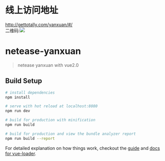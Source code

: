 # 线上访问地址
http://gettotally.com/yanxuan/#/<br>
二维码:![](http://or1y0ta3t.bkt.clouddn.com/1496628709.png)
# netease-yanxuan

> netease yanxuan with vue2.0

## Build Setup

``` bash
# install dependencies
npm install

# serve with hot reload at localhost:8080
npm run dev

# build for production with minification
npm run build

# build for production and view the bundle analyzer report
npm run build --report
```

For detailed explanation on how things work, checkout the [guide](http://vuejs-templates.github.io/webpack/) and [docs for vue-loader](http://vuejs.github.io/vue-loader).
